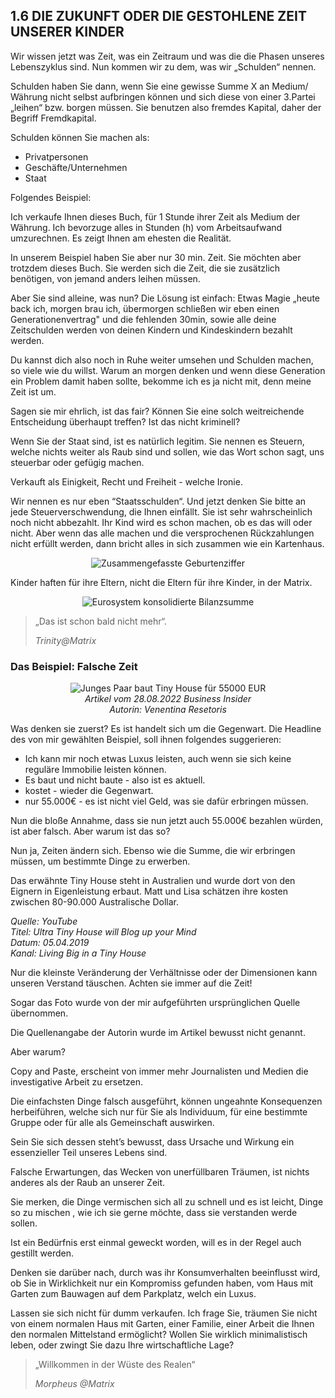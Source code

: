 ## 1.6 DIE ZUKUNFT ODER DIE GESTOHLENE ZEIT UNSERER KINDER

Wir wissen jetzt was Zeit, was ein Zeitraum und was die
die Phasen  unseres Lebenszyklus sind. Nun kommen wir
zu dem, was wir „Schulden“ nennen.

Schulden haben Sie dann, wenn Sie eine gewisse
Summe X an Medium/ Währung nicht selbst aufbringen können und sich diese von einer 3.Partei „leihen“ bzw. borgen müssen. Sie benutzen also fremdes Kapital, daher der Begriff Fremdkapital.

Schulden können Sie machen als:
- Privatpersonen
- Geschäfte/Unternehmen
- Staat

Folgendes Beispiel:

Ich verkaufe Ihnen dieses Buch, für 1 Stunde ihrer Zeit als Medium der Währung. Ich bevorzuge alles in Stunden (h) vom Arbeitsaufwand umzurechnen. Es zeigt Ihnen am ehesten die Realität. 

In unserem Beispiel haben Sie aber nur 30 min. Zeit. Sie
möchten aber trotzdem dieses Buch. Sie werden sich die Zeit, die sie zusätzlich benötigen, von jemand anders leihen müssen.

Aber Sie sind alleine, was nun? Die Lösung ist einfach: Etwas Magie „heute back ich, morgen brau ich, übermorgen schließen wir eben einen Generationenvertrag" und die fehlenden 30min,
sowie alle deine Zeitschulden werden von deinen Kindern und Kindeskindern bezahlt werden.

Du kannst dich also noch in Ruhe weiter umsehen und Schulden machen, so viele wie du willst. Warum an morgen denken und wenn diese Generation ein Problem damit haben sollte, bekomme ich es ja nicht mit, denn meine Zeit ist um.

Sagen sie mir ehrlich, ist das fair? Können Sie eine solch weitreichende Entscheidung überhaupt treffen? Ist das nicht kriminell?

Wenn Sie der Staat sind, ist es natürlich legitim. Sie nennen es Steuern, welche nichts weiter als Raub sind und sollen, wie das Wort schon sagt, uns steuerbar oder gefügig machen.

Verkauft als Einigkeit, Recht und Freiheit - welche Ironie.

Wir nennen es nur eben “Staatsschulden“. Und jetzt denken Sie bitte an jede Steuerverschwendung, die Ihnen einfällt. Sie ist sehr wahrscheinlich noch nicht abbezahlt. Ihr Kind wird es schon machen, ob es das will oder nicht. Aber wenn das alle machen und die versprochenen Rückzahlungen nicht erfüllt werden, dann bricht alles in sich zusammen wie ein
Kartenhaus.


<center>

![Zusammengefasste Geburtenziffer](assets/geburtenziffer.png)

</center>

Kinder haften für ihre Eltern, nicht die Eltern für ihre
Kinder, in der Matrix.

<center>

![Eurosystem konsolidierte Bilanzsumme](assets/eur-bilanz.png)

</center>


> „Das ist schon bald nicht mehr“.
> 
> *Trinity@Matrix*

### Das Beispiel: Falsche Zeit

<center>

![Junges Paar baut Tiny House für 55000 EUR](assets/tiny-house.png)<br>
*Artikel vom 28.08.2022 Business Insider*<br>
*Autorin: Venentina Resetoris*
</center>

Was denken sie zuerst? Es ist handelt sich um die Gegenwart. Die Headline des von mir gewählten Beispiel, soll ihnen folgendes suggerieren:

- Ich kann mir noch etwas Luxus leisten, auch wenn sie sich keine reguläre Immobilie leisten können.
- Es baut und nicht baute - also ist es aktuell.
- kostet - wieder die Gegenwart.
- nur 55.000€ - es ist nicht viel Geld, was sie dafür erbringen müssen.

Nun die bloße Annahme, dass sie nun jetzt auch 55.000€ bezahlen würden, ist aber falsch. Aber warum ist das so?

Nun ja, Zeiten ändern sich. Ebenso wie die Summe, die wir erbringen müssen, um bestimmte Dinge zu erwerben.

Das erwähnte Tiny House steht in Australien und wurde dort von den Eignern in Eigenleistung erbaut. Matt und Lisa schätzen ihre kosten zwischen 80-90.000 Australische Dollar.

*Quelle: YouTube <br> Titel: Ultra Tiny House will Blog up your Mind<br>Datum: 05.04.2019<br>Kanal: Living Big in a Tiny House*

Nur die kleinste Veränderung der Verhältnisse oder der
Dimensionen kann unseren Verstand täuschen. Achten sie immer auf die Zeit!

Sogar das Foto wurde von der mir aufgeführten ursprünglichen Quelle übernommen.

Die Quellenangabe der Autorin wurde im Artikel bewusst nicht genannt.

Aber warum?

Copy and Paste, erscheint von immer mehr Journalisten und Medien die investigative Arbeit zu ersetzen.

Die einfachsten Dinge falsch ausgeführt, können
ungeahnte Konsequenzen herbeiführen, welche sich
nur für Sie als Individuum, für eine bestimmte
Gruppe oder für alle als Gemeinschaft auswirken.

Sein Sie sich dessen steht’s bewusst, dass Ursache und Wirkung ein essenzieller Teil unseres Lebens sind.

Falsche Erwartungen, das Wecken von unerfüllbaren Träumen, ist nichts anderes als der Raub an unserer Zeit.

Sie merken, die Dinge vermischen sich all zu schnell
und es ist leicht, Dinge so zu mischen , wie ich sie
gerne möchte, dass sie verstanden werde sollen.

Ist ein Bedürfnis erst einmal geweckt worden, will es
in der Regel auch gestillt werden.

Denken sie darüber nach, durch was ihr Konsumverhalten beeinflusst wird, ob Sie in Wirklichkeit nur ein Kompromiss gefunden haben, vom Haus mit Garten zum Bauwagen auf dem
Parkplatz, welch ein Luxus.

Lassen sie sich nicht für dumm verkaufen. Ich frage
Sie, träumen Sie nicht von einem normalen Haus mit
Garten, einer Familie, einer Arbeit die Ihnen den
normalen Mittelstand ermöglicht? Wollen Sie
wirklich minimalistisch leben, oder zwingt Sie dazu
Ihre wirtschaftliche Lage?

> „Willkommen in der Wüste des Realen“
>
> *Morpheus @Matrix*
